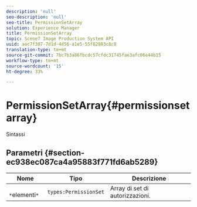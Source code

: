 ```yaml
---
description: 'null'
seo-description: 'null'
seo-title: PermissionSetArray
solution: Experience Manager
title: PermissionSetArray
topic: Scene7 Image Production System API
uuid: aec7f307-7d1d-4d56-a1e5-55f82983c8c8
translation-type: tm+mt
source-git-commit: 7bc7b3a86fbcdc57cfdc31745fae3afc06e44b15
workflow-type: tm+mt
source-wordcount: '15'
ht-degree: 33%

---
```



# PermissionSetArray{#permissionsetarray}

Sintassi

## Parametri {#section-ec938ec087ca4a95883f771fd6ab5289}

| Nome | Tipo | Descrizione |
|---|---|---|
| ` *`elementi`*` | `types:PermissionSet` | Array di set di autorizzazioni. |

